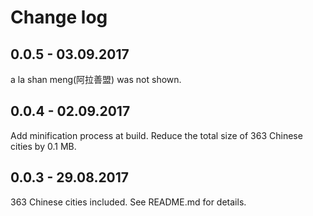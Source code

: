 # Change log

## 0.0.5 - 03.09.2017

a la shan meng(阿拉善盟) was not shown.

## 0.0.4 - 02.09.2017

Add minification process at build. Reduce the total size of 363 Chinese cities by 0.1 MB.


## 0.0.3 - 29.08.2017

363 Chinese cities included. See README.md for details.
